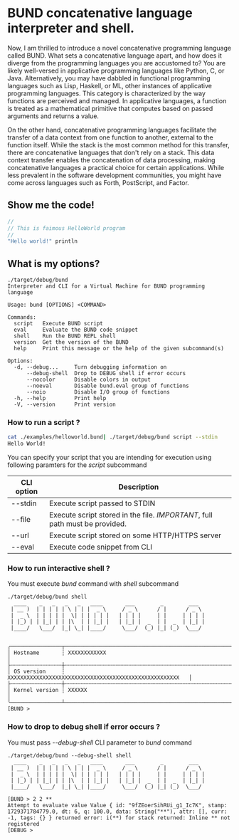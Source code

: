 # BUND concatenative language interpreter and shell.

Now, I am thrilled to introduce a novel concatenative programming language called BUND. What sets a concatenative language apart, and how does it diverge from the programming languages you are accustomed to? You are likely well-versed in applicative programming languages like Python, C, or Java. Alternatively, you may have dabbled in functional programming languages such as Lisp, Haskell, or ML, other instances of applicative programming languages. This category is characterized by the way functions are perceived and managed. In applicative languages, a function is treated as a mathematical primitive that computes based on passed arguments and returns a value.

On the other hand, concatenative programming languages facilitate the transfer of a data context from one function to another, external to the function itself. While the stack is the most common method for this transfer, there are concatenative languages that don't rely on a stack. This data context transfer enables the concatenation of data processing, making concatenative languages a practical choice for certain applications. While less prevalent in the software development communities, you might have come across languages such as Forth, PostScript, and Factor.

## Show me the code!

```rust
//
// This is faimous HelloWorld program
//
"Hello world!" println
```

## What is my options?

```shell
./target/debug/bund
Interpreter and CLI for a Virtual Machine for BUND programming language

Usage: bund [OPTIONS] <COMMAND>

Commands:
  script   Execute BUND script
  eval     Evaluate the BUND code snippet
  shell    Run the BUND REPL shell
  version  Get the version of the BUND
  help     Print this message or the help of the given subcommand(s)

Options:
  -d, --debug...     Turn debugging information on
      --debug-shell  Drop to DEBUG shell if error occurs
      --nocolor      Disable colors in output
      --noeval       Disable bund.eval group of functions
      --noio         Disable I/O group of functions
  -h, --help         Print help
  -V, --version      Print version
```

### How to run a script ?

```bash
cat ./examples/helloworld.bund| ./target/debug/bund script --stdin
Hello World!
```

You can specify your script that you are intending for execution using following paramters for the _script_ subcommand

| CLI option | Description |
| --- | --- |
| --stdin | Execute script passed to STDIN |
| --file | Execute script stored in the file. *IMPORTANT*, full path must be provided. |
| --url | Execute script stored on some HTTP/HTTPS server |
| --eval| Execute code snippet from CLI |

### How to run interactive shell ?

You must execute _bund_ command with _shell_ subcommand

```shell
./target/debug/bund shell
  ____    _   _   _   _   ____       ___        _        ___
 | __ )  | | | | | \ | | |  _ \     / _ \      / |      / _ \
 |  _ \  | | | | |  \| | | | | |   | | | |     | |     | | | |
 | |_) | | |_| | | |\  | | |_| |   | |_| |  _  | |  _  | |_| |
 |____/   \___/  |_| \_| |____/     \___/  (_) |_| (_)  \___/


╭────────────────┬──────────────────────────────────────────────────────────╮
│ Hostname       ┆ XXXXXXXXXXXX                                             │
├╌╌╌╌╌╌╌╌╌╌╌╌╌╌╌╌┼╌╌╌╌╌╌╌╌╌╌╌╌╌╌╌╌╌╌╌╌╌╌╌╌╌╌╌╌╌╌╌╌╌╌╌╌╌╌╌╌╌╌╌╌╌╌╌╌╌╌╌╌╌╌╌╌╌╌┤
│ OS version     ┆ XXXXXXXXXXXXXXXXXXXXXXXXXXXXXXXXXXXXXXXXXXXXXXXXXXXXXX   │
├╌╌╌╌╌╌╌╌╌╌╌╌╌╌╌╌┼╌╌╌╌╌╌╌╌╌╌╌╌╌╌╌╌╌╌╌╌╌╌╌╌╌╌╌╌╌╌╌╌╌╌╌╌╌╌╌╌╌╌╌╌╌╌╌╌╌╌╌╌╌╌╌╌╌╌┤
│ Kernel version ┆ XXXXXX                                                   │
╰────────────────┴──────────────────────────────────────────────────────────╯
[BUND >
```

### How to drop to debug shell if error occurs ?

You must pass _--debug-shell_ CLI parameter to _bund_ command

```shell
./target/debug/bund --debug-shell shell
  ____    _   _   _   _   ____       ___        _        ___
 | __ )  | | | | | \ | | |  _ \     / _ \      / |      / _ \
 |  _ \  | | | | |  \| | | | | |   | | | |     | |     | | | |
 | |_) | | |_| | | |\  | | |_| |   | |_| |  _  | |  _  | |_| |
 |____/   \___/  |_| \_| |____/     \___/  (_) |_| (_)  \___/

[BUND > 2 2 **
Attempt to evaluate value Value { id: "9fZEoerSihRUi_g1_Ic7K", stamp: 1729371784779.0, dt: 6, q: 100.0, data: String("**"), attr: [], curr: -1, tags: {} } returned error: i(**) for stack returned: Inline ** not registered 
[DEBUG >
```
